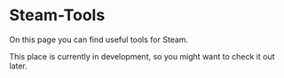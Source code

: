 # Steam-Tools

On this page you can find useful tools for Steam.

This place is currently in development, so you might want to check it out later.
